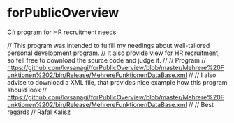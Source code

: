 # forPublicOverview
C# program for HR recruitment needs

// This program was intended to fulfill my needings about well-tailored personal development program.
// It also provide view for HR recruitment, so fell free to download the source code and judge it.
// 
// Program
// https://github.com/kvsanagi/forPublicOverview/blob/master/Mehrere%20Funktionen%202/bin/Release/MehrereFunktionenDataBase.xml
// 
// I also advise to download a XML file, that provides nice example how this program should look
// https://github.com/kvsanagi/forPublicOverview/blob/master/Mehrere%20Funktionen%202/bin/Release/MehrereFunktionenDataBase.xml
//
// Best regards
// Rafal Kalisz
